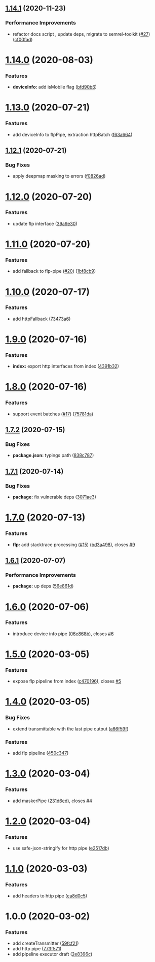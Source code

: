 ## [1.14.1](https://github.com/qiwi/event-transmitter/compare/v1.14.0...v1.14.1) (2020-11-23)


### Performance Improvements

* refactor docs script , update deps, migrate to semrel-toolkit ([#27](https://github.com/qiwi/event-transmitter/issues/27)) ([cf00fad](https://github.com/qiwi/event-transmitter/commit/cf00fad7410446f3649265e8548ea355f7aa020f))

# [1.14.0](https://github.com/qiwi/event-transmitter/compare/v1.13.0...v1.14.0) (2020-08-03)


### Features

* **deviceInfo:** add isMobile flag ([bfd90b6](https://github.com/qiwi/event-transmitter/commit/bfd90b6aa73f6fed31c1a8ea21425d9403c637bf))

# [1.13.0](https://github.com/qiwi/event-transmitter/compare/v1.12.1...v1.13.0) (2020-07-21)


### Features

* add deviceInfo to flpPipe, extraction httpBatch ([f63a664](https://github.com/qiwi/event-transmitter/commit/f63a664563d925eec400800d2c38db106c5dddf8))

## [1.12.1](https://github.com/qiwi/event-transmitter/compare/v1.12.0...v1.12.1) (2020-07-21)


### Bug Fixes

* apply deepmap masking to errors ([f0826ad](https://github.com/qiwi/event-transmitter/commit/f0826adc6e92186158176921490711bd67a50bb8))

# [1.12.0](https://github.com/qiwi/event-transmitter/compare/v1.11.0...v1.12.0) (2020-07-20)


### Features

* update flp interface ([39a9e30](https://github.com/qiwi/event-transmitter/commit/39a9e30074af1a2bec50bf33deca45e9b32e500e))

# [1.11.0](https://github.com/qiwi/event-transmitter/compare/v1.10.0...v1.11.0) (2020-07-20)


### Features

* add fallback to flp-pipe ([#20](https://github.com/qiwi/event-transmitter/issues/20)) ([1bf8cb9](https://github.com/qiwi/event-transmitter/commit/1bf8cb95093a43f7c1739c97d6c77984c63da473))

# [1.10.0](https://github.com/qiwi/event-transmitter/compare/v1.9.0...v1.10.0) (2020-07-17)


### Features

* add httpFallback ([73473a6](https://github.com/qiwi/event-transmitter/commit/73473a6771aa57df9f33c8d86176148cb380691a))

# [1.9.0](https://github.com/qiwi/event-transmitter/compare/v1.8.0...v1.9.0) (2020-07-16)


### Features

* **index:** export http interfaces from index ([4391b32](https://github.com/qiwi/event-transmitter/commit/4391b3291867907d7ab450e633475fb701675119))

# [1.8.0](https://github.com/qiwi/event-transmitter/compare/v1.7.2...v1.8.0) (2020-07-16)


### Features

* support event batches ([#17](https://github.com/qiwi/event-transmitter/issues/17)) ([75781da](https://github.com/qiwi/event-transmitter/commit/75781da5bda5535d3726bde130ce7edf3a4179df))

## [1.7.2](https://github.com/qiwi/event-transmitter/compare/v1.7.1...v1.7.2) (2020-07-15)


### Bug Fixes

* **package.json:** typings path ([838c787](https://github.com/qiwi/event-transmitter/commit/838c7873dac8f2681256eba87fa27ccac7c80f12))

## [1.7.1](https://github.com/qiwi/event-transmitter/compare/v1.7.0...v1.7.1) (2020-07-14)


### Bug Fixes

* **package:** fix vulnerable deps ([3071ae3](https://github.com/qiwi/event-transmitter/commit/3071ae3b2a3a9fcb008d9fbc71609f5ef96c5f93))

# [1.7.0](https://github.com/qiwi/event-transmitter/compare/v1.6.1...v1.7.0) (2020-07-13)


### Features

* **flp:** add stacktrace processing ([#15](https://github.com/qiwi/event-transmitter/issues/15)) ([bd3a498](https://github.com/qiwi/event-transmitter/commit/bd3a498212a70b4085cd4995ca076936f720d37b)), closes [#9](https://github.com/qiwi/event-transmitter/issues/9)

## [1.6.1](https://github.com/qiwi/event-transmitter/compare/v1.6.0...v1.6.1) (2020-07-07)


### Performance Improvements

* **package:** up deps ([56e861d](https://github.com/qiwi/event-transmitter/commit/56e861d0bbe868d68a8f6bb7b9aaebdf5f1ec950))

# [1.6.0](https://github.com/qiwi/event-transmitter/compare/v1.5.0...v1.6.0) (2020-07-06)


### Features

* introduce device info pipe ([06e868b](https://github.com/qiwi/event-transmitter/commit/06e868ba01304b6a2664120b0e712dc96a32aa33)), closes [#6](https://github.com/qiwi/event-transmitter/issues/6)

# [1.5.0](https://github.com/qiwi/event-transmitter/compare/v1.4.0...v1.5.0) (2020-03-05)


### Features

* expose flp pipeline from index ([c470196](https://github.com/qiwi/event-transmitter/commit/c470196ce677351a470b987b10dedd25abb9c967)), closes [#5](https://github.com/qiwi/event-transmitter/issues/5)

# [1.4.0](https://github.com/qiwi/event-transmitter/compare/v1.3.0...v1.4.0) (2020-03-05)


### Bug Fixes

* extend transmittable with the last pipe output ([a66f59f](https://github.com/qiwi/event-transmitter/commit/a66f59fc5239d2f278c184e86ae5b7315b6003b0))


### Features

* add flp pipeline ([450c347](https://github.com/qiwi/event-transmitter/commit/450c347421f4ab36da6a9e07ee0506bf36ed353b))

# [1.3.0](https://github.com/qiwi/event-transmitter/compare/v1.2.0...v1.3.0) (2020-03-04)


### Features

* add maskerPipe ([231d6ed](https://github.com/qiwi/event-transmitter/commit/231d6ed47f10e600f4998d2ce3e77d26a2d3aba5)), closes [#4](https://github.com/qiwi/event-transmitter/issues/4)

# [1.2.0](https://github.com/qiwi/event-transmitter/compare/v1.1.0...v1.2.0) (2020-03-04)


### Features

* use safe-json-stringify for http pipe ([e2517db](https://github.com/qiwi/event-transmitter/commit/e2517dba748487faae90a9bd46ddf45ff2513e85))

# [1.1.0](https://github.com/qiwi/event-transmitter/compare/v1.0.0...v1.1.0) (2020-03-03)


### Features

* add headers to http pipe ([ea8d0c5](https://github.com/qiwi/event-transmitter/commit/ea8d0c566d9a1428d354cce80ad6de27253e8910))

# 1.0.0 (2020-03-02)


### Features

* add createTransmitter ([59fcf21](https://github.com/qiwi/event-transmitter/commit/59fcf21e28ebd7426cb3e88eccf2a07774c0ea81))
* add http pipe ([773f571](https://github.com/qiwi/event-transmitter/commit/773f57130ec99fa16232320ad3a82737d5e25130))
* add pipeline executor draft ([2e8396c](https://github.com/qiwi/event-transmitter/commit/2e8396cc4a0fcbd23e51028407daa19cae7a5edf))
